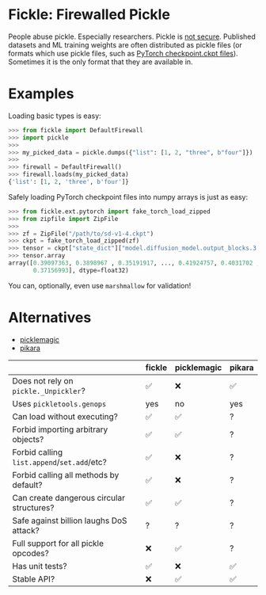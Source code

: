 # Fickle: Firewalled Pickle

People abuse pickle. Especially researchers. Pickle is [not secure](https://docs.python.org/3/library/pickle.html). Published datasets and ML training weights are often distributed as pickle files (or formats which use pickle files, such as [PyTorch checkpoint.ckpt files](https://pytorch.org/tutorials/beginner/saving_loading_models.html)). Sometimes it is the only format that they are available in.

# Examples

Loading basic types is easy:

```python
>>> from fickle import DefaultFirewall
>>> import pickle
>>>
>>> my_picked_data = pickle.dumps({"list": [1, 2, "three", b"four"]})
>>>
>>> firewall = DefaultFirewall()
>>> firewall.loads(my_picked_data)
{'list': [1, 2, 'three', b'four']}
```

Safely loading PyTorch checkpoint files into numpy arrays is just as easy:

```python
>>> from fickle.ext.pytorch import fake_torch_load_zipped
>>> from zipfile import ZipFile
>>>
>>> zf = ZipFile("/path/to/sd-v1-4.ckpt")
>>> ckpt = fake_torch_load_zipped(zf)
>>> tensor = ckpt["state_dict"]["model.diffusion_model.output_blocks.3.1.norm.weight"]
>>> tensor.array
array([0.39097363, 0.3898967 , 0.35191917, ..., 0.41924757, 0.4031702 ,
       0.37156993], dtype=float32)
```

You can, optionally, even use `marshmallow` for validation!

# Alternatives

- [picklemagic](https://github.com/CensoredUsername/picklemagic)
- [pikara](https://pypi.org/project/pikara)

|                                                | fickle | picklemagic | pikara |
|------------------------------------------------|--------|-------------|--------|
| Does not rely on `pickle._Unpickler`?          | ✅      | ❌           | ✅      |
| Uses `pickletools.genops`                      | yes    | no          | yes    |
| Can load without executing?                    | ✅      | ✅           | ?      |
| Forbid importing arbitrary objects?            | ✅      | ✅           | ?      |
| Forbid calling `list.append`/`set.add`/etc?    | ✅      | ❌           | ?      |
| Forbid calling all methods by default?         | ✅      | ❌           | ?      |
| Can create dangerous circular structures?      | ✅      | ✅           | ?      |
| Safe against billion laughs DoS attack?        | ?      | ?           | ?      |
| Full support for all pickle opcodes?           | ❌      | ✅           | ?      |
| Has unit tests?                                | ✅      | ❌           | ✅      |
| Stable API?                                    | ❌      | ✅           | ✅      |
